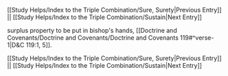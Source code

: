 [[Study Helps/Index to the Triple Combination/Sure, Surety|Previous Entry]]  ||  [[Study Helps/Index to the Triple Combination/Sustain|Next Entry]]

 surplus property to be put in bishop's hands, [[Doctrine and Covenants/Doctrine and Covenants/Doctrine and Covenants 119#^verse-1|D&C 119:1, 5]].

[[Study Helps/Index to the Triple Combination/Sure, Surety|Previous Entry]]  ||  [[Study Helps/Index to the Triple Combination/Sustain|Next Entry]]